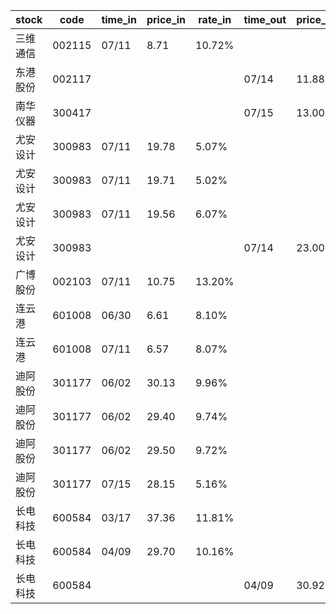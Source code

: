 |stock|code|time_in|price_in|rate_in|time_out|price_out|rate_out|person|
|---|---|---|---|---|---|---|---|---|
|三维通信|002115|07/11|8.71|10.72%||||张浩|
|东港股份|002117||||07/14|11.88|14.56%|张浩|
|南华仪器|300417||||07/15|13.00|3.97%|王军|
|尤安设计|300983|07/11|19.78|5.07%||||王军|
|尤安设计|300983|07/11|19.71|5.02%||||王军|
|尤安设计|300983|07/11|19.56|6.07%||||王军|
|尤安设计|300983||||07/14|23.00|7.10%|王军|
|广博股份|002103|07/11|10.75|13.20%||||张浩|
|连云港|601008|06/30|6.61|8.10%||||张浩|
|连云港|601008|07/11|6.57|8.07%||||张浩|
|迪阿股份|301177|06/02|30.13|9.96%||||王军|
|迪阿股份|301177|06/02|29.40|9.74%||||王军|
|迪阿股份|301177|06/02|29.50|9.72%||||王军|
|迪阿股份|301177|07/15|28.15|5.16%||||王军|
|长电科技|600584|03/17|37.36|11.81%||||张浩|
|长电科技|600584|04/09|29.70|10.16%||||张浩|
|长电科技|600584||||04/09|30.92|10.41%|张浩|
